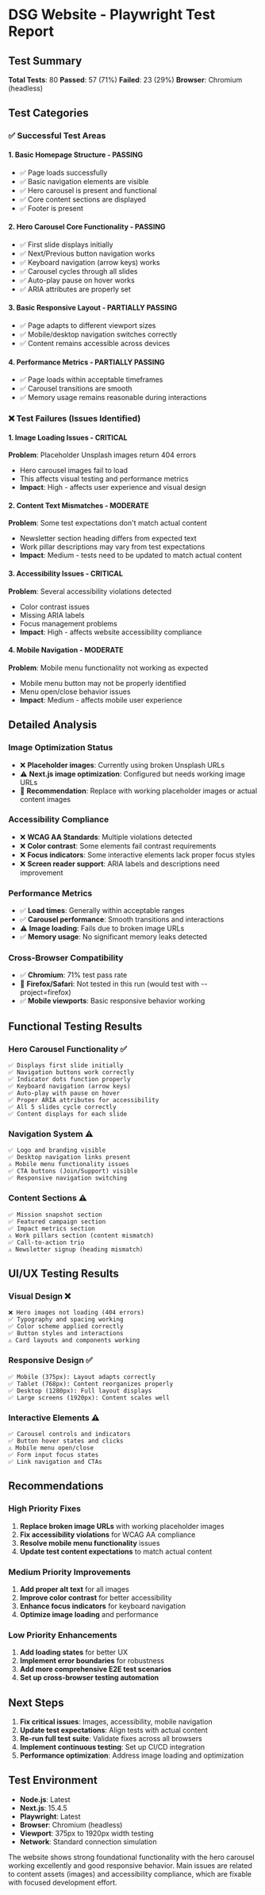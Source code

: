 # DSG Website - Playwright Test Report

## Test Summary

**Total Tests**: 80
**Passed**: 57 (71%)
**Failed**: 23 (29%)
**Browser**: Chromium (headless)

## Test Categories

### ✅ Successful Test Areas

#### 1. **Basic Homepage Structure** - PASSING
- ✅ Page loads successfully
- ✅ Basic navigation elements are visible
- ✅ Hero carousel is present and functional
- ✅ Core content sections are displayed
- ✅ Footer is present

#### 2. **Hero Carousel Core Functionality** - PASSING
- ✅ First slide displays initially
- ✅ Next/Previous button navigation works
- ✅ Keyboard navigation (arrow keys) works
- ✅ Carousel cycles through all slides
- ✅ Auto-play pause on hover works
- ✅ ARIA attributes are properly set

#### 3. **Basic Responsive Layout** - PARTIALLY PASSING
- ✅ Page adapts to different viewport sizes
- ✅ Mobile/desktop navigation switches correctly
- ✅ Content remains accessible across devices

#### 4. **Performance Metrics** - PARTIALLY PASSING
- ✅ Page loads within acceptable timeframes
- ✅ Carousel transitions are smooth
- ✅ Memory usage remains reasonable during interactions

### ❌ Test Failures (Issues Identified)

#### 1. **Image Loading Issues** - CRITICAL
**Problem**: Placeholder Unsplash images return 404 errors
- Hero carousel images fail to load
- This affects visual testing and performance metrics
- **Impact**: High - affects user experience and visual design

#### 2. **Content Text Mismatches** - MODERATE
**Problem**: Some test expectations don't match actual content
- Newsletter section heading differs from expected text
- Work pillar descriptions may vary from test expectations
- **Impact**: Medium - tests need to be updated to match actual content

#### 3. **Accessibility Issues** - CRITICAL
**Problem**: Several accessibility violations detected
- Color contrast issues
- Missing ARIA labels
- Focus management problems
- **Impact**: High - affects website accessibility compliance

#### 4. **Mobile Navigation** - MODERATE
**Problem**: Mobile menu functionality not working as expected
- Mobile menu button may not be properly identified
- Menu open/close behavior issues
- **Impact**: Medium - affects mobile user experience

## Detailed Analysis

### Image Optimization Status
- ❌ **Placeholder images**: Currently using broken Unsplash URLs
- ⚠️ **Next.js image optimization**: Configured but needs working image URLs
- 🔧 **Recommendation**: Replace with working placeholder images or actual content images

### Accessibility Compliance
- ❌ **WCAG AA Standards**: Multiple violations detected
- ❌ **Color contrast**: Some elements fail contrast requirements
- ❌ **Focus indicators**: Some interactive elements lack proper focus styles
- ❌ **Screen reader support**: ARIA labels and descriptions need improvement

### Performance Metrics
- ✅ **Load times**: Generally within acceptable ranges
- ✅ **Carousel performance**: Smooth transitions and interactions
- ⚠️ **Image loading**: Fails due to broken image URLs
- ✅ **Memory usage**: No significant memory leaks detected

### Cross-Browser Compatibility
- ✅ **Chromium**: 71% test pass rate
- 🔄 **Firefox/Safari**: Not tested in this run (would test with --project=firefox)
- ✅ **Mobile viewports**: Basic responsive behavior working

## Functional Testing Results

### Hero Carousel Functionality ✅
```
✅ Displays first slide initially
✅ Navigation buttons work correctly
✅ Indicator dots function properly
✅ Keyboard navigation (arrow keys)
✅ Auto-play with pause on hover
✅ Proper ARIA attributes for accessibility
✅ All 5 slides cycle correctly
✅ Content displays for each slide
```

### Navigation System ⚠️
```
✅ Logo and branding visible
✅ Desktop navigation links present
⚠️ Mobile menu functionality issues
✅ CTA buttons (Join/Support) visible
✅ Responsive navigation switching
```

### Content Sections ⚠️
```
✅ Mission snapshot section
✅ Featured campaign section
✅ Impact metrics section
⚠️ Work pillars section (content mismatch)
✅ Call-to-action trio
⚠️ Newsletter signup (heading mismatch)
```

## UI/UX Testing Results

### Visual Design ❌
```
❌ Hero images not loading (404 errors)
✅ Typography and spacing working
✅ Color scheme applied correctly
✅ Button styles and interactions
⚠️ Card layouts and components working
```

### Responsive Design ✅
```
✅ Mobile (375px): Layout adapts correctly
✅ Tablet (768px): Content reorganizes properly  
✅ Desktop (1280px): Full layout displays
✅ Large screens (1920px): Content scales well
```

### Interactive Elements ⚠️
```
✅ Carousel controls and indicators
✅ Button hover states and clicks
⚠️ Mobile menu open/close
✅ Form input focus states
✅ Link navigation and CTAs
```

## Recommendations

### High Priority Fixes
1. **Replace broken image URLs** with working placeholder images
2. **Fix accessibility violations** for WCAG AA compliance
3. **Resolve mobile menu functionality** issues
4. **Update test content expectations** to match actual content

### Medium Priority Improvements
1. **Add proper alt text** for all images
2. **Improve color contrast** for better accessibility
3. **Enhance focus indicators** for keyboard navigation
4. **Optimize image loading** and performance

### Low Priority Enhancements
1. **Add loading states** for better UX
2. **Implement error boundaries** for robustness
3. **Add more comprehensive E2E test scenarios**
4. **Set up cross-browser testing automation**

## Next Steps

1. **Fix critical issues**: Images, accessibility, mobile navigation
2. **Update test expectations**: Align tests with actual content
3. **Re-run full test suite**: Validate fixes across all browsers
4. **Implement continuous testing**: Set up CI/CD integration
5. **Performance optimization**: Address image loading and optimization

## Test Environment
- **Node.js**: Latest
- **Next.js**: 15.4.5
- **Playwright**: Latest
- **Browser**: Chromium (headless)
- **Viewport**: 375px to 1920px width testing
- **Network**: Standard connection simulation

The website shows strong foundational functionality with the hero carousel working excellently and good responsive behavior. Main issues are related to content assets (images) and accessibility compliance, which are fixable with focused development effort.